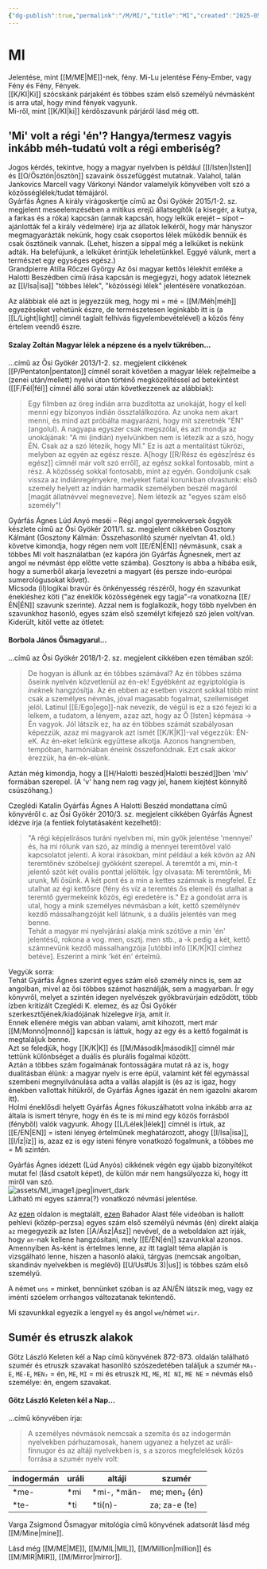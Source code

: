 ```yaml
---
{"dg-publish":true,"permalink":"/M/MI/","title":"MI","created":"2025-05-29T14:32","updated":"2025-06-08T18:20"}
---
```



# MI

Jelentése, mint [[M/ME\|ME]]-nek, fény. Mi-Lu jelentése Fény-Ember, vagy Fény és Fény, Fények.  
[[K/KI\|Ki]] szócskánk párjaként és többes szám első személyű névmásként is arra utal, hogy mind fények vagyunk.  
Mi-ről, mint [[K/KI\|ki]] kérdőszavunk párjáról lásd még ott.  

## 'Mi' volt a régi 'én'? Hangya/termesz vagyis inkább méh-tudatú volt a régi emberiség?

Jogos kérdés, tekintve, hogy a magyar nyelvben is például [[I/Isten\|Isten]] és [[O/Ösztön\|ösztön]] szavaink összefüggést mutatnak. Valahol, talán Jankovics Marcell vagy Várkonyi Nándor valamelyik könyvében volt szó a közösséglélek/tudat témájáról.  
Gyárfás Ágnes A király virágoskertje című az Ősi Gyökér 2015/1-2. sz. megjelent meseelemzésében a mitikus erejű állatsegítők (a kisegér, a kutya, a farkas és a róka) kapcsán (annak kapcsán, hogy lelkük erejét – sípot – ajánlották fel a király védelmére) írja az állatok lelkéről, hogy már hányszor megmagyarázták nekünk, hogy csak csoportos lélek működik bennük és csak ösztöneik vannak. (Lehet, hiszen a síppal még a lelküket is nekünk adták. Ha belefújunk, a lelküket érintjük leheletünkkel. Eggyé válunk, mert a természet egy egységes egész.)  
Grandpierre Atilla Rőczei György Az ősi magyar kettős lélekhit emléke a Halotti Beszédben című írása kapcsán is megjegyzi, hogy adatok léteznek az [[I/Isa\|isa]] "többes lélek", "közösségi lélek" jelentésére vonatkozóan.  

Az alábbiak elé azt is jegyezzük meg, hogy mi = mé = [[M/Méh\|méh]] egyezéseket vehetünk észre, de természetesen leginkább itt is (a [[L/Light\|light]] címnél taglalt felhívás figyelembevételével) a közös fény értelem veendő észre.  

#### Szalay Zoltán Magyar lélek a népzene és a nyelv tükrében...  

...című az Ősi Gyökér 2013/1-2. sz. megjelent cikkének [[P/Pentaton\|pentaton]] címnél sorait követően a magyar lélek rejtelmeibe a (zenei után/mellett) nyelvi úton történő megközelítéssel ad betekintést ([[F/Fél\|fél]] címnél álló sorai után következzenek az alábbiak):  
> Egy filmben az öreg indián arra buzdította az unokáját, hogy el kell menni egy bizonyos indián össztalálkozóra. Az unoka nem akart menni, és mind azt próbálta magyarázni, hogy mit szeretnék "ÉN" (angolul). A nagyapa egyszer csak megszólal, és azt mondja az unokájának: "A mi (indián) nyelvünkben nem is létezik az a szó, hogy ÉN. Csak az a szó létezik, hogy MI." Ez is azt a mentalitást tükrözi, melyben az egyén az egész része. A\[hogy [[R/Rész és egész\|rész és egész]] címnél már volt szó erről\], az egész sokkal fontosabb, mint a rész. A közösség sokkal fontosabb, mint az egyén. Gondoljunk csak vissza az indiánregényekre, melyeket fiatal korunkban olvastunk: első személy helyett az indián harmadik személyben beszél magáról \[magát állatnévvel megnevezve\]. Nem létezik az "egyes szám első személy"!  

  

Gyárfás Ágnes Lúd Anyó meséi – Régi angol gyermekversek ősgyök készlete című az Ősi Gyökér 2011/1. sz. megjelent cikkében Gosztony Kálmánt (Gosztony Kálmán: Összehasonlító szumér nyelvtan 41. old.) követve kimondja, hogy régen nem volt [[E/ÉN\|ÉN]] névmásunk, csak a többes MI volt használatban (ez kapóra jön Gyárfás Ágnesnek, mert az angol `me` névmást épp előtte vette számba). Gosztony is abba a hibába esik, hogy a sumerből akarja levezetni a magyart (és persze indo-európai sumerológusokat követ).  
Micsoda (il)logikai bravúr és önkényesség részéről, hogy én szavunkat énekléshez köti ("az éneklők közösségének egy tagja"-ra vonatkozna [[E/ÉN\|ÉN]] szavunk szerinte). Azzal nem is foglalkozik, hogy több nyelvben én szavunkhoz hasonló, egyes szám első személyt kifejező szó jelen volt/van.  
Kiderült, kitől vette az ötletet:  

#### Borbola János Ősmagyarul...  

...című az Ősi Gyökér 2018/1-2. sz. megjelent cikkében ezen témában szól:  
> De hogyan is állunk az én többes számával? Az én többes száma őseink nyelvén közvetlenül az én-ek! Egyébként az egyiptológia is *ínek*nek hangzósítja. Az én ebben az esetben viszont sokkal több mint csak a személyes névmás, jóval magasabb fogalmat, szellemiséget jelöl. Latinul [[E/Ego\|ego]]-nak nevezik, de végül is ez a szó fejezi ki a lelkem, a tudatom, a lényem, azaz azt, hogy az Ő \[Isten\] képmása → Én vagyok. Jól látszik ez, ha az én többes számát szabályosan képezzük, azaz mi magyarok azt ismét [[K/K\|K]]-val végezzük: ÉN-eK. Az én-eket lelkünk együttese alkotja. Azonos hangnemben, tempóban, harmóniában éneink összefonódnak. Ezt csak akkor érezzük, ha én-ek-elünk.  

Aztán még kimondja, hogy a [[H/Halotti beszéd\|Halotti beszéd]]ben 'miv' formában szerepel. (A 'v' hang nem rag vagy jel, hanem kiejtést könnyítő csúszóhang.)  

Czeglédi Katalin Gyárfás Ágnes A Halotti Beszéd mondattana című könyvéről c. az Ősi Gyökér 2010/3. sz. megjelent cikkében Gyárfás Ágnest idézve írja (a fentiek folytatásaként kezelhető):  
> "A régi képjelírásos turáni nyelvben mi, min gyök jelentése 'mennyei' és, ha mi rólunk van szó, az mindig a mennyei teremtővel való kapcsolatot jelenti. A korai írásokban, mint például a kék kövön az AN teremtőnév szóbelseji gyökként szerepel. A teremtőt a mi, min-t jelentő szót két ovális ponttal jelölték. Így olvasata: Mi teremtőnk, Mi urunk, Mi ősünk. A két pont és a min a kettes számnak is megfelel. Ez utalhat az égi kettősre (fény és víz a teremtés ős elemei) és utalhat a teremtő gyermekeink közös, égi eredetére is." Ez a gondolat arra is utal, hogy a mink személyes névmásban a két, kettő személynév kezdő mássalhangzóját kell látnunk, s a duális jelentés van meg benne.  
> Tehát a magyar mi nyelvjárási alakja mink szótöve a min 'én' jelentésű, rokona a vog. men, osztj. men stb., a -k pedig a két, kettő számnevünk kezdő mássalhangzója \[utóbbi infó [[K/K\|K]] címhez betéve\]. Eszerint a mink 'két én' értelmű.  

Vegyük sorra:  
Tehát Gyárfás Ágnes szerint egyes szám első személy nincs is, sem az angolban, mivel az ősi többes számot használják, sem a magyarban. Ír egy könyvről, melyet a szintén idegen nyelvészek gyökbravúrjain edződött, több ízben kritizált Czeglédi K. elemez, és az Ősi Gyökér szerkesztőjének/kiadójának hízelegve írja, amit ír.  
Ennek ellenére mégis van abban valami, amit kihozott, mert már [[M/Monnó\|monnó]] kapcsán is láttuk, hogy az egy és a kettő fogalmát is megtaláljuk benne.  
Azt se feledjük, hogy [[K/K\|K]] és [[M/Második\|második]] címnél már tettünk különbséget a duális és plurális fogalmai között.  
Aztán a többes szám fogalmának fontosságára mutat rá az is, hogy dualitásban élünk: a magyar nyelv is erre épül, valamint két fél egymással szembeni megnyilvánulása adta a vallás alapját is (és az is igaz, hogy énekben vallottak hitükről, de Gyárfás Ágnes igazát én nem igazolni akarom itt).  
Holmi éneklősdi helyett Gyárfás Ágnes fókuszálhatott volna inkább arra az általa is ismert tényre, hogy én és te is mi mind egy közös forrásból (fényből) valók vagyunk. Ahogy [[L/Lélek\|lélek]] címnél is írtuk, az [[E/EN\|EN]] = isteni lényeg értelműnek meghatározott, ahogy [[I/Isa\|isa]], [[I/Íz\|íz]] is, azaz ez is egy isteni fényre vonatkozó fogalmunk, a többes me = Mi szintén.  

Gyárfás Ágnes idézett (Lúd Anyós) cikkének végén egy újabb bizonyítékot mutat fel (lásd csatolt képet), de külön már nem hangsúlyozza ki, hogy itt miről van szó.  
![assets/MI_image1.jpeg|invert_dark](/img/user/M/assets/MI_image1.jpeg)  
Látható mi egyes számra(?) vonatkozó névmási jelentése.  


Az [ezen](http://www.languagesgulper.com/eng/Pahlavi.html) oldalon is megtalált, [ezen](https://www.youtube.com/watch?v=VEwAuVTSIUo) Bahador Alast féle videóban is hallott pehlevi (közép-perzsa) egyes szám első személyű névmás (én) direkt alakja `az` megegyezik az Isten [[A/Ász\|Ász]] nevével, de a weboldalon azt írják, hogy `an`-nak kellene hangzósítani, mely [[E/ÉN\|én]] szavunkkal azonos.  
Amennyiben As-ként is értelmes lenne, az itt taglalt téma alapján is vizsgálható lenne, hiszen a hasonló alakú, tárgyas (nemcsak angolban, skandináv nyelvekben is meglévő) [[U/Us#Us 3)\|us]] is többes szám első személyű.  

A német `uns` = minket, bennünket szóban is az AN/ÉN látszik meg, vagy ez iménti szóelem orrhangos változatanak tekintendő.  

Mi szavunkkal egyezik a lengyel `my` és angol `we`/német `wir`.  

## Sumér és etruszk alakok

Götz László Keleten kél a Nap című könyvének 872-873. oldalán található szumér és etruszk szavakat hasonlító szószedetében találjuk a szumér `MA₃-E`, `ME-E`, `MEN₂` = én, `ME`, `MI` = mi és etruszk `MI`, `ME`, `MI NI`, `ME NE` = névmás első személye: én, engem szavakat.  

#### Götz László Keleten kél a Nap...

...című könyvében írja:
> A személyes névmások nemcsak a szemita és az indogermán nyelvekben párhuzamosak, hanem ugyanez a helyzet az uráli-finnugor és az altáji nyelvekben is, s a szoros megfelelések közös forrása a szumér nyelv volt:  

|indogermán|uráli|altáji|szumér|
|---|---|---|---|
|\*me-|\*mi|\*mi-, \*män-|me; men₂ (én)|
|\*te-|*ti|\*ti(n)-|za; za-e (te)|

Varga Zsigmond Ősmagyar mitológia című könyvének adatsorát lásd még [[M/Mine\|mine]].  

Lásd még [[M/ME\|ME]], [[M/MIL\|MIL]], [[M/Million\|million]] és [[M/MIR\|MIR]], [[M/Mirror\|mirror]].  

